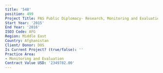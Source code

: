 ```yaml
---
title: '548'
position: 499
Project Title: PAS Public Diplomacy- Research, Monitoring and Evaluation
Start Year: '2015'
End Year: '2016'
ISO3 Code: AFG
Region: Middle East
Country: Afghanistan
Client/ Donor: DOS
Is Current Project? (true/false): ''
Practice Area:
- Monitoring and Evaluation
Contract Value USD: '2349782.00'
---
```


